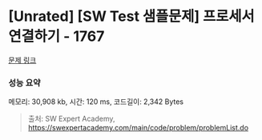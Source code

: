 # [Unrated] [SW Test 샘플문제] 프로세서 연결하기 - 1767 

[문제 링크](https://swexpertacademy.com/main/code/problem/problemDetail.do?contestProbId=AV4suNtaXFEDFAUf) 

### 성능 요약

메모리: 30,908 kb, 시간: 120 ms, 코드길이: 2,342 Bytes



> 출처: SW Expert Academy, https://swexpertacademy.com/main/code/problem/problemList.do
